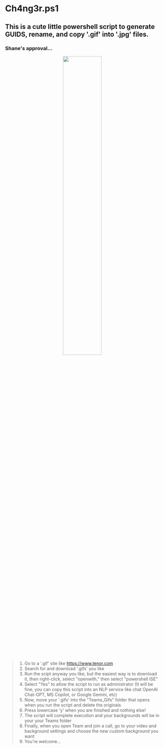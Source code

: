 # Ch4ng3r.ps1

## This is a cute little powershell script to generate GUIDS, rename, and copy '.gif' into '.jpg' files.

### Shane's approval...
<p align="center">
<img width=50% height=50% src=https://github.com/Cyb3rW1LL/t34ms/assets/39623516/c366e763-8cee-45c1-8baf-4f50f25b587d>
</p>


###
> 1. Go to a '.gif' site like https://www.tenor.com
> 2. Search for and download '.gifs' you like
> 3. Run the scipt anyway you like, but the easiest way is to download it, then right-click, select "openwith," then select "powershell ISE"
> 4. Select "Yes" to allow the script to run as administrator (It will be fine, you can copy this script into an NLP service like chat OpenAI Chat-GPT, MS Copilot, or Google Gemini, etc)
> 5. Now, move your '.gifs' into the "Teams_Gifs" folder that opens when you run the script and delete the originals
> 6. Press lowercase 'y' when you are finished and nothing else!
> 7. The script will complete execution and your backgrounds will be in your your Teams folder
> 8. Finally, when you open Team and join a call, go to your video and background settings and choose the new custom background you want
> 9. You're welcome... 
